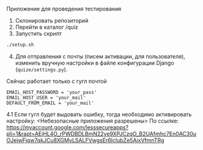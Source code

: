 Приложение для проведения тестирования

1. Склонировать репозиторий
2. Перейти в каталог /quiz
3. Запустить скрипт
```bash
./setup.sh
```

4. Для отправления с почты (писем активации, для пользователя), изменить  вручную настройки в файле конфигурации Django (`quize/settings.py`). 

Сейчас работает только с гугл почтой
```
EMAIL_HOST_PASSWORD = 'your_pass'
EMAIL_HOST_USER = 'your_mail'
DEFAULT_FROM_EMAIL = 'your_mail'
```

4.1 Если гугл будет выдовать ошибку, тогда необходимо активировать настройку: <Небезопасные приложения разрешены>
По ссылке:
https://myaccount.google.com/lesssecureapps?pli=1&rapt=AEjHL4O_rPWDBDLBmN22ye9XPJCzqO_B2UAfmhc7En0AC30uOJejwFjqw7qkJCu8XGMyLSALFVwgsEr6IclubZe5AixVfmnTRg

